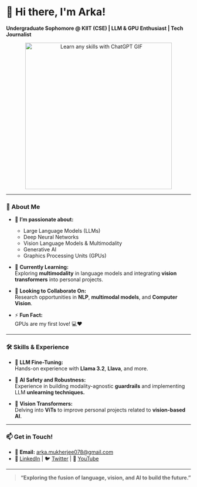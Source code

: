 # 👋 Hi there, I'm Arka!

**Undergraduate Sophomore @ KIIT (CSE) | LLM & GPU Enthusiast | Tech Journalist**

<div align="center">
  <img src="https://wgmimedia.com/wp-content/uploads/2023/04/Learn-any-skills-with-chatgpt2.gif" alt="Learn any skills with ChatGPT GIF" width="400"/>
</div>

---

### 🚀 About Me
- 👀 **I’m passionate about:**  
  - Large Language Models (LLMs)  
  - Deep Neural Networks  
  - Vision Language Models & Multimodality  
  - Generative AI
  - Graphics Processing Units (GPUs)

- 🌱 **Currently Learning:**  
  Exploring **multimodality** in language models and integrating **vision transformers** into personal projects.

- 💞️ **Looking to Collaborate On:**  
  Research opportunities in **NLP**, **multimodal models**, and **Computer Vision**.

- ⚡ **Fun Fact:**  
  GPUs are my first love! 💻❤️ 

---

### 🛠️ Skills & Experience
- 🔧 **LLM Fine-Tuning:**  
  Hands-on experience with **Llama 3.2**, **Llava**, and more.
  
- 🎨 **AI Safety and Robustness:**  
  Experience in building modality-agnostic **guardrails** and implementing LLM **unlearning techniques.**

- 🧠 **Vision Transformers:**  
  Delving into **ViTs** to improve personal projects related to **vision-based AI**.

---

### 📫 Get in Touch!
- 📧 **Email:** [arka.mukherjee078@gmail.com](mailto:arka.mukherjee078@gmail.com)  
- 💼 [LinkedIn](https://www.linkedin.com/in/arka-mukherjee2020/) | 🐦 [Twitter](https://x.com/CyberTechTok) | 🎥 [YouTube](https://www.youtube.com/@CyberTechTok)

---

> **“Exploring the fusion of language, vision, and AI to build the future.”**

<!---
ArkaMukherjee0/ArkaMukherjee0 is a ✨ special ✨ repository because its `README.md` (this file) appears on your GitHub profile.
You can click the Preview link to take a look at your changes.
--->
